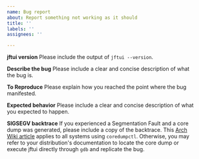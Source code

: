 ```yaml
---
name: Bug report
about: Report something not working as it should
title: ''
labels: ''
assignees: ''

---
```


**jftui version**
Please include the output of `jftui --version`.

**Describe the bug**
Please include a clear and concise description of what the bug is.

**To Reproduce**
Please explain how you reached the point where the bug manifested.

**Expected behavior**
Please include a clear and concise description of what you expected to happen.

**SIGSEGV backtrace**
If you experienced a Segmentation Fault and a core dump was generated, please include a copy of the backtrace.
This [Arch Wiki article](https://wiki.archlinux.org/index.php/Core_dump#Examining_a_core_dump) applies to all systems using `coredumpctl`. Otherwise, you may refer to your distribution's documentation to locate the core dump or execute jftui directly through `gdb` and replicate the bug.

